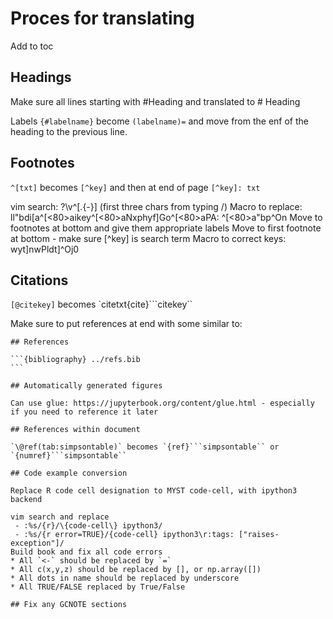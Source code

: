 # Proces for translating

Add to toc

## Headings

Make sure all lines starting with #Heading and translated to # Heading

Labels `{#labelname}` become `(labelname)=` and move from the enf of the heading to the previous line.

## Footnotes
`^[txt]` becomes `[^key]` and then at end of page `[^key]: txt`

vim search: ?\v\^[.{-}\] (first three chars from typing /)
Macro to replace: ll"bdi[a^[<80><fd>aikey^[<80><fd>aNxphyf]Go^[<80><fd>aPA: ^[<80><fd>a"bp^On
Move to footnotes at bottom and give them appropriate labels
Move to first footnote at bottom - make sure [^key] is search term
Macro to correct keys: wyt]nwPldt]^Oj0

## Citations
`[@citekey]` becomes `citetxt{cite}```citekey``

Make sure to put references at end with some similar to: 

````
## References

```{bibliography} ../refs.bib
```
````
```
## Automatically generated figures

Can use glue: https://jupyterbook.org/content/glue.html - especially if you need to reference it later

## References within document

`\@ref(tab:simpsontable)` becomes `{ref}```simpsontable`` or `{numref}```simpsontable``

## Code example conversion

Replace R code cell designation to MYST code-cell, with ipython3 backend

vim search and replace 
 - :%s/{r}/\{code-cell\} ipython3/
 - :%s/{r error=TRUE}/{code-cell} ipython3\r:tags: ["raises-exception"]/
Build book and fix all code errors
* All `<-` should be replaced by `=`
* All c(x,y,z) should be replaced by [], or np.array([])
* All dots in name should be replaced by underscore
* All TRUE/FALSE replaced by True/False

## Fix any GCNOTE sections
